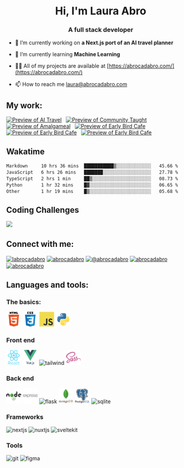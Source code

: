 <h1 align="center">Hi, I'm Laura Abro</h1>
<h3 align="center">A full stack developer</h3>

- 🔭 I’m currently working on **a Next.js port of an AI travel planner**

- 🌱 I’m currently learning **Machine Learning**

- 👨‍💻 All of my projects are available at [https://abrocadabro.com/](https://abrocadabro.com/)

- 📫 How to reach me [laura@abrocadabro.com](mailto:laura@abrocadabro.com)


## My work:
<a href="https://aitravel-test.vercel.app/"><img src="https://abrocadabro.com/img/ai-travel.png" alt="Preview of AI Travel" width="32%" /></a>
&nbsp;
<a href="https://communitytaught.org/"><img src="https://abrocadabro.com/img/communitytaught.png" width="32%" alt="Preview of Community Taught" /></a>
&nbsp;
<a href="https://amalagameal.netlify.app/"><img src="https://abrocadabro.com/img/amalgameal.png" width="32%" alt="Preview of Amalgameal" /></a>
&nbsp;
<a href="https://saira-sanderson.netlify.app/"><img src="https://abrocadabro.com/img/saira-sanderson.png" alt="Preview of Early Bird Cafe" width="32%" /></a>
&nbsp;
<a href="https://zippy-electrical.netlify.app/"><img src="https://abrocadabro.com/img/zippy.png" alt="Preview of Early Bird Cafe" width="32%" /></a>
&nbsp;
<a href="https://early-bird-cafe.netlify.app/"><img src="https://abrocadabro.com/img/early-bird.png" alt="Preview of Early Bird Cafe" width="32%" /></a>


## Wakatime

<!--START_SECTION:waka-->

```txt
Markdown     10 hrs 36 mins  ███████████▒░░░░░░░░░░░░░   45.66 %
JavaScript   6 hrs 26 mins   ███████░░░░░░░░░░░░░░░░░░   27.78 %
TypeScript   2 hrs 1 min     ██▒░░░░░░░░░░░░░░░░░░░░░░   08.73 %
Python       1 hr 32 mins    █▓░░░░░░░░░░░░░░░░░░░░░░░   06.65 %
Other        1 hr 19 mins    █▒░░░░░░░░░░░░░░░░░░░░░░░   05.68 %
```

<!--END_SECTION:waka-->

## Coding Challenges

<a href="https://www.codewars.com/users/abrocadabro" target="_blank"><img src="https://www.codewars.com/users/abrocadabro/badges/large" /></a>

## Connect with me:
<a href="https://twitter.com/labrocadabro" target="_blank"><img align="center" src="https://raw.githubusercontent.com/rahuldkjain/github-profile-readme-generator/master/src/images/icons/Social/twitter.svg" alt="labrocadabro" height="30" width="40" /></a>
<a href="https://linkedin.com/in/abrocadabro" target="_blank"><img align="center" src="https://raw.githubusercontent.com/rahuldkjain/github-profile-readme-generator/master/src/images/icons/Social/linked-in-alt.svg" alt="abrocadabro" height="30" width="40" /></a>
<a href="https://hashnode.com/@abrocadabro" target="_blank"><img align="center" src="https://github.com/labrocadabro/labrocadabro/assets/5794319/d3644cc6-ad14-4c20-aa11-446c54ccf1ac" alt="@abrocadabro" height="30" width="30" /></a>
<a href="https://www.hackerrank.com/abrocadabro" target="_blank"><img align="center" src="https://raw.githubusercontent.com/rahuldkjain/github-profile-readme-generator/master/src/images/icons/Social/hackerrank.svg" alt="abrocadabro" height="30" width="40" /></a>
<a href="https://www.leetcode.com/abrocadabro" target="_blank"><img align="center" src="https://raw.githubusercontent.com/rahuldkjain/github-profile-readme-generator/master/src/images/icons/Social/leet-code.svg" alt="abrocadabro" height="30" width="40" /></a>

## Languages and tools:

### The basics:
<span><img src="https://raw.githubusercontent.com/devicons/devicon/master/icons/html5/html5-original-wordmark.svg" alt="html5" title="HTML5" width="40" height="40"/></span>
<span><img src="https://raw.githubusercontent.com/devicons/devicon/master/icons/css3/css3-original-wordmark.svg" alt="css3" title="CSS3" width="40" height="40"/></span>
<span><img src="https://raw.githubusercontent.com/devicons/devicon/master/icons/javascript/javascript-original.svg" alt="javascript" title="Javascript" width="40" height="40"/></span>
<span><img src="https://raw.githubusercontent.com/devicons/devicon/master/icons/python/python-original.svg" alt="python" title="Python" width="40" height="40"/></span>

### Front end
<span><img src="https://raw.githubusercontent.com/devicons/devicon/master/icons/react/react-original-wordmark.svg" alt="react" width="40" height="40"/></span>
<span><img src="https://raw.githubusercontent.com/devicons/devicon/master/icons/vuejs/vuejs-original-wordmark.svg" alt="vuejs" width="40" height="40"/></span>
<span><img src="https://www.vectorlogo.zone/logos/tailwindcss/tailwindcss-icon.svg" alt="tailwind" title="TailwindCSS" width="40" height="40"/></span>
<span><img src="https://raw.githubusercontent.com/devicons/devicon/master/icons/sass/sass-original.svg" alt="sass" title="SASS" width="40" height="40"/></span>


### Back end
<span><img src="https://raw.githubusercontent.com/devicons/devicon/master/icons/nodejs/nodejs-original-wordmark.svg" alt="nodejs" Title="Node" width="40" height="40"/></span>
<span><img src="https://raw.githubusercontent.com/devicons/devicon/master/icons/express/express-original-wordmark.svg" alt="express" title="Express" width="40" height="40"/></span>
<span><img src="https://www.vectorlogo.zone/logos/pocoo_flask/pocoo_flask-icon.svg" alt="flask" width="40" height="40"/></span>
<span><img src="https://raw.githubusercontent.com/devicons/devicon/master/icons/mongodb/mongodb-original-wordmark.svg" alt="mongodb" title="MongoDB" width="40" height="40"/></span>
<span><img src="https://raw.githubusercontent.com/devicons/devicon/master/icons/postgresql/postgresql-original-wordmark.svg" alt="postgresql" width="40" height="40"/></span>
<span><img src="https://www.vectorlogo.zone/logos/sqlite/sqlite-icon.svg" alt="sqlite" width="40" height="40"/></span>


### Frameworks
 <span><img src="https://cdn.worldvectorlogo.com/logos/nextjs-2.svg" alt="nextjs" width="40" height="40"/></span>
 <span><img src="https://www.vectorlogo.zone/logos/nuxtjs/nuxtjs-icon.svg" alt="nuxtjs" width="40" height="40"/></span>
 <span><img src="https://upload.wikimedia.org/wikipedia/commons/1/1b/Svelte_Logo.svg" alt="sveltekit" width="40" height="40"/></span>

### Tools
<span><img src="https://www.vectorlogo.zone/logos/git-scm/git-scm-icon.svg" alt="git" title="Git" width="40" height="40"/></span>
<span><img src="https://www.vectorlogo.zone/logos/figma/figma-icon.svg" alt="figma" title="Figma" width="40" height="40"/></span>
